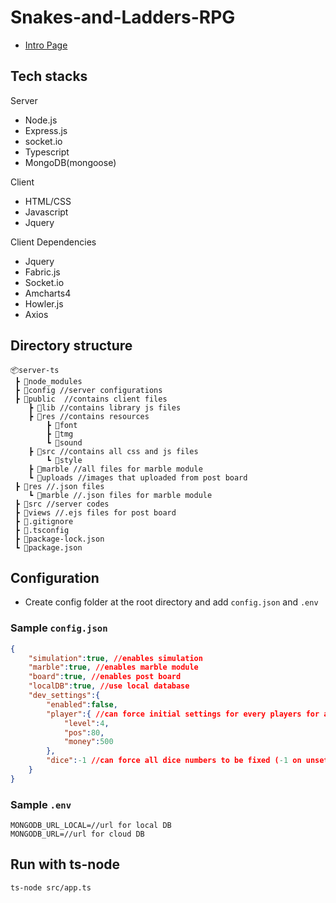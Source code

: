 # Snakes-and-Ladders-RPG

- [Intro Page](https://jkvin114.github.io/Snakes-and-Ladders-RPG-wiki/index.html)

## Tech stacks
Server
- Node.js
- Express.js
- socket.io
- Typescript
- MongoDB(mongoose)

Client
- HTML/CSS
- Javascript
- Jquery

Client Dependencies
- Jquery
- Fabric.js
- Socket.io
- Amcharts4
- Howler.js
- Axios


## Directory structure
<!-- > blockquote -->


```
📦server-ts 
 ┣ 📂node_modules 
 ┣ 📂config //server configurations
 ┣ 📂public  //contains client files
    ┣ 📂lib //contains library js files
    ┣ 📂res //contains resources
        ┣ 📂font
        ┣ 📂tmg
        ┗ 📂sound
    ┣ 📂src //contains all css and js files
        ┗ 📂style
    ┣ 📂marble //all files for marble module
    ┗ 📂uploads //images that uploaded from post board
 ┣ 📂res //.json files
    ┗ 📂marble //.json files for marble module
 ┣ 📂src //server codes
 ┣ 📂views //.ejs files for post board
 ┣ 📜.gitignore
 ┣ 📜.tsconfig
 ┣ 📜package-lock.json
 ┗ 📜package.json

````

## Configuration
- Create config folder at the root directory and add `config.json` and `.env`

### Sample `config.json`
```json
{
    "simulation":true, //enables simulation
    "marble":true, //enables marble module
    "board":true, //enables post board
    "localDB":true, //use local database
    "dev_settings":{ 
        "enabled":false,
        "player":{ //can force initial settings for every players for all game
            "level":4,
            "pos":80,
            "money":500
        },
        "dice":-1 //can force all dice numbers to be fixed (-1 on unset)
    }
}
```
### Sample `.env`

```
MONGODB_URL_LOCAL=//url for local DB
MONGODB_URL=//url for cloud DB

```

## Run with ts-node
`ts-node src/app.ts`